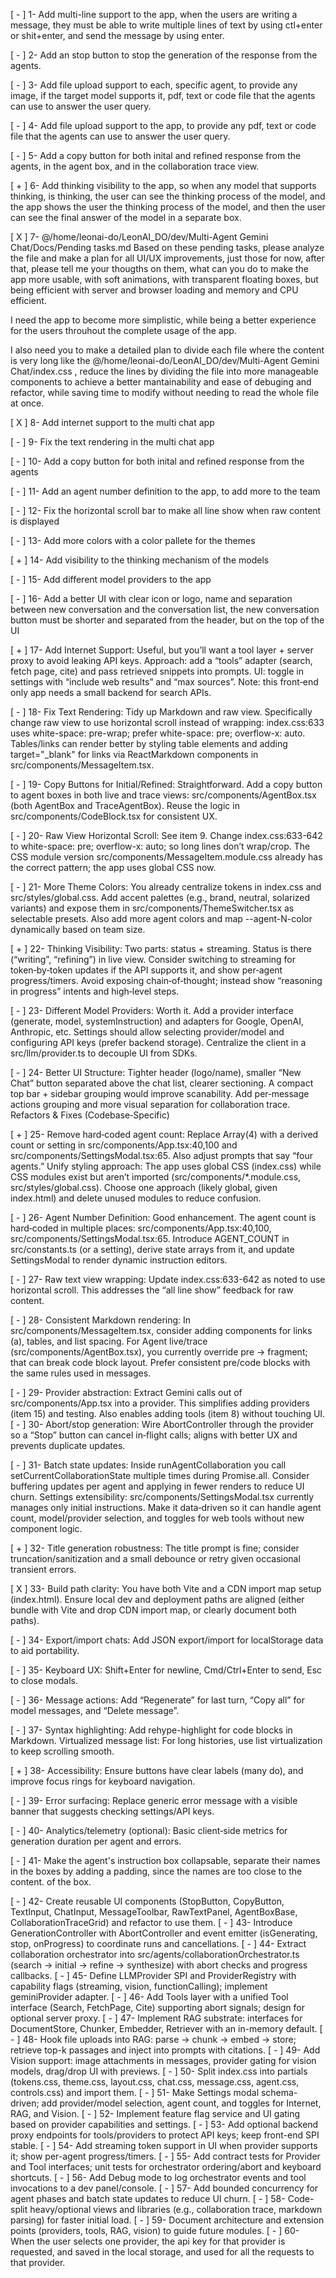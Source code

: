 [ - ] 1- Add multi-line support to the app, when the users are writing a message, they must be able to write multiple lines of text by using ctl+enter or shit+enter, and send the message by using enter.

[ - ] 2- Add an stop button to stop the generation of the response from the agents.

[ - ] 3- Add file upload support to each, specific agent, to provide any image, if the target model supports it, pdf, text or code file that the agents can use to answer the user query.

[ - ] 4- Add file upload support to the app, to provide any pdf, text or code file that the agents can use to answer the user query.

[ - ] 5- Add a copy button for both inital and refined response from the agents, in the agent box, and in the collaboration trace view.

[ + ] 6- Add thinking visibility to the app, so when any model that supports thinking, is thinking, the user can see the thinking process of the model, and the app shows the user the thinking process of the model, and then the user can see the final answer of the model in a separate box.

[ X ] 7- @/home/leonai-do/LeonAI_DO/dev/Multi-Agent Gemini Chat/Docs/Pending tasks.md Based on these pending tasks, please analyze the file and make a plan for all UI/UX improvements, just those for now, after that, please tell me your thougths on them, what can you do to make the app more usable, with soft animations, with transparent floating boxes, but being efficient with server and browser loading and memory and CPU efficient.

I need the app to become more simplistic, while being a better experience for the users throuhout the complete usage of the app.

I also need you to make a detailed plan to divide each file where the content is very long like the @/home/leonai-do/LeonAI_DO/dev/Multi-Agent Gemini Chat/index.css , reduce the lines by dividing the file into more manageable components to achieve a better mantainability and ease of debuging and refactor, while saving time to modify without needing to read the whole file at once.

[ X ] 8- Add internet support to the multi chat app

[ - ] 9- Fix the text rendering in the multi chat app
 
[ - ] 10- Add a copy button for both inital and refined response from the agents

[ - ] 11- Add an agent number definition to the app, to add more to the team

[ - ] 12- Fix the horizontal scroll bar to make all line show when raw content is displayed

[ - ] 13- Add more colors with a color pallete for the themes

[ + ] 14- Add visibility to the thinking mechanism of the models

[ - ] 15- Add different model providers to the app

[ - ] 16- Add a better UI with clear icon or logo, name and separation between new conversation and the conversation list, the new conversation button must be shorter and separated from the header, but on the top of the UI

[ + ] 17- Add Internet Support: Useful, but you’ll want a tool layer + server proxy to avoid leaking API keys. Approach: add a “tools” adapter (search, fetch page, cite) and pass retrieved snippets into prompts. UI: toggle in settings with “include web results” and “max sources”. Note: this front‑end only app needs a small backend for search APIs.

[ - ] 18- Fix Text Rendering: Tidy up Markdown and raw view. Specifically change raw view to use horizontal scroll instead of wrapping: index.css:633 uses white-space: pre-wrap; prefer white-space: pre; overflow-x: auto. Tables/links can render better by styling table elements and adding target="_blank" for links via ReactMarkdown components in src/components/MessageItem.tsx.

[ - ] 19- Copy Buttons for Initial/Refined: Straightforward. Add a copy button to agent boxes in both live and trace views: src/components/AgentBox.tsx (both AgentBox and TraceAgentBox). Reuse the logic in src/components/CodeBlock.tsx for consistent UX.

[ - ] 20- Raw View Horizontal Scroll: See item 9. Change index.css:633-642 to white-space: pre; overflow-x: auto; so long lines don’t wrap/crop. The CSS module version src/components/MessageItem.module.css already has the correct pattern; the app uses global CSS now.

[ - ] 21- More Theme Colors: You already centralize tokens in index.css and src/styles/global.css. Add accent palettes (e.g., brand, neutral, solarized variants) and expose them in src/components/ThemeSwitcher.tsx as selectable presets. Also add more agent colors and map --agent-N-color dynamically based on team size.

[ + ] 22- Thinking Visibility: Two parts: status + streaming. Status is there (“writing”, “refining”) in live view. Consider switching to streaming for token‑by‑token updates if the API supports it, and show per‑agent progress/timers. Avoid exposing chain‑of‑thought; instead show “reasoning in progress” intents and high‑level steps.

[ - ] 23- Different Model Providers: Worth it. Add a provider interface (generate, model, systemInstruction) and adapters for Google, OpenAI, Anthropic, etc. Settings should allow selecting provider/model and configuring API keys (prefer backend storage). Centralize the client in a src/llm/provider.ts to decouple UI from SDKs.

[ - ] 24- Better UI Structure: Tighter header (logo/name), smaller “New Chat” button separated above the chat list, clearer sectioning. A compact top bar + sidebar grouping would improve scanability. Add per‑message actions grouping and more visual separation for collaboration trace.
Refactors & Fixes (Codebase‑Specific)

[ + ] 25- Remove hard‑coded agent count: Replace Array(4) with a derived count or setting in src/components/App.tsx:40,100 and src/components/SettingsModal.tsx:65. Also adjust prompts that say “four agents.”
Unify styling approach: The app uses global CSS (index.css) while CSS modules exist but aren’t imported (src/components/*.module.css, src/styles/global.css). Choose one approach (likely global, given index.html) and delete unused modules to reduce confusion.

[ - ] 26- Agent Number Definition: Good enhancement. The agent count is hard‑coded in multiple places: src/components/App.tsx:40,100, src/components/SettingsModal.tsx:65. Introduce AGENT_COUNT in src/constants.ts (or a setting), derive state arrays from it, and update SettingsModal to render dynamic instruction editors.

[ - ] 27- Raw text view wrapping: Update index.css:633-642 as noted to use horizontal scroll. This addresses the “all line show” feedback for raw content.

[ - ] 28- Consistent Markdown rendering: In src/components/MessageItem.tsx, consider adding components for links (a), tables, and list spacing. For Agent live/trace (src/components/AgentBox.tsx), you currently override pre → fragment; that can break code block layout. Prefer consistent pre/code blocks with the same rules used in messages.

[ - ] 29- Provider abstraction: Extract Gemini calls out of src/components/App.tsx into a provider. This simplifies adding providers (item 15) and testing. Also enables adding tools (item 8) without touching UI.
[ - ] 30- Abort/stop generation: Wire AbortController through the provider so a “Stop” button can cancel in‑flight calls; aligns with better UX and prevents duplicate updates.

[ - ] 31- Batch state updates: Inside runAgentCollaboration you call setCurrentCollaborationState multiple times during Promise.all. Consider buffering updates per agent and applying in fewer renders to reduce UI churn.
Settings extensibility: src/components/SettingsModal.tsx currently manages only initial instructions. Make it data‑driven so it can handle agent count, model/provider selection, and toggles for web tools without new component logic.

[ + ] 32- Title generation robustness: The title prompt is fine; consider truncation/sanitization and a small debounce or retry given occasional transient errors.

[ X ] 33- Build path clarity: You have both Vite and a CDN import map setup (index.html). Ensure local dev and deployment paths are aligned (either bundle with Vite and drop CDN import map, or clearly document both paths).

[ - ] 34- Export/import chats: Add JSON export/import for localStorage data to aid portability.

[ - ] 35- Keyboard UX: Shift+Enter for newline, Cmd/Ctrl+Enter to send, Esc to close modals.

[ - ] 36- Message actions: Add “Regenerate” for last turn, “Copy all” for model messages, and “Delete message”.

[ - ] 37- Syntax highlighting: Add rehype-highlight for code blocks in Markdown.
Virtualized message list: For long histories, use list virtualization to keep scrolling smooth.

[ + ] 38- Accessibility: Ensure buttons have clear labels (many do), and improve focus rings for keyboard navigation.

[ - ] 39- Error surfacing: Replace generic error message with a visible banner that suggests checking settings/API keys.

[ - ] 40- Analytics/telemetry (optional): Basic client‑side metrics for generation duration per agent and errors.

[ - ] 41- Make the agent's instruction box collapsable, separate their names in the boxes by adding a padding, since the names are too close to the content. of the box.

[ - ] 42- Create reusable UI components (StopButton, CopyButton, TextInput, ChatInput, MessageToolbar, RawTextPanel, AgentBoxBase, CollaborationTraceGrid) and refactor to use them.
[ - ] 43- Introduce GenerationController with AbortController and event emitter (isGenerating, stop, onProgress) to coordinate runs and cancellations.
[ - ] 44- Extract collaboration orchestrator into src/agents/collaborationOrchestrator.ts (search → initial → refine → synthesize) with abort checks and progress callbacks.
[ - ] 45- Define LLMProvider SPI and ProviderRegistry with capability flags (streaming, vision, functionCalling); implement geminiProvider adapter.
[ - ] 46- Add Tools layer with a unified Tool interface (Search, FetchPage, Cite) supporting abort signals; design for optional server proxy.
[ - ] 47- Implement RAG substrate: interfaces for DocumentStore, Chunker, Embedder, Retriever with an in-memory default.
[ - ] 48- Hook file uploads into RAG: parse → chunk → embed → store; retrieve top-k passages and inject into prompts with citations.
[ - ] 49- Add Vision support: image attachments in messages, provider gating for vision models, drag/drop UI with previews.
[ - ] 50- Split index.css into partials (tokens.css, theme.css, layout.css, chat.css, message.css, agent.css, controls.css) and import them.
[ - ] 51- Make Settings modal schema-driven; add provider/model selection, agent count, and toggles for Internet, RAG, and Vision.
[ - ] 52- Implement feature flag service and UI gating based on provider capabilities and settings.
[ - ] 53- Add optional backend proxy endpoints for tools/providers to protect API keys; keep front-end SPI stable.
[ - ] 54- Add streaming token support in UI when provider supports it; show per-agent progress/timers.
[ - ] 55- Add contract tests for Provider and Tool interfaces; unit tests for orchestrator ordering/abort and keyboard shortcuts.
[ - ] 56- Add Debug mode to log orchestrator events and tool invocations to a dev panel/console.
[ - ] 57- Add bounded concurrency for agent phases and batch state updates to reduce UI churn.
[ - ] 58- Code-split heavy/optional views and libraries (e.g., collaboration trace, markdown parsing) for faster initial load.
[ - ] 59- Document architecture and extension points (providers, tools, RAG, vision) to guide future modules.
[ - ] 60- When the user selects one provider, the api key for that provider is requested, and saved in the local storage, and used for all the requests to that provider.